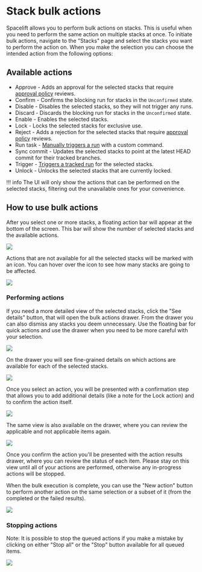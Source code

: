 # Stack bulk actions

Spacelift allows you to perform bulk actions on stacks. This is useful when you need to perform the same action on multiple stacks at once. To initiate bulk actions, navigate to the "Stacks" page and select the stacks you want to perform the action on. When you make the selection you can choose the intended action from the following options:

## Available actions

- Approve - Adds an approval for the selected stacks that require [approval policy](../policy/approval-policy.md) reviews.
- Confirm - Confirms the blocking run for stacks in the `Unconfirmed` state.
- Disable - Disables the selected stacks, so they will not trigger any runs.
- Discard - Discards the blocking run for stacks in the `Unconfirmed` state.
- Enable - Enables the selected stacks.
- Lock - Locks the selected stacks for exclusive use.
- Reject - Adds a rejection for the selected stacks that require [approval policy](../policy/approval-policy.md) reviews.
- Run task - [Manually triggers a run](../run/task.md) with a custom command.
- Sync commit - Updates the selected stacks to point at the latest HEAD commit for their tracked branches.
- Trigger - [Triggers a tracked run](../run/tracked.md#triggering-manually) for the selected stacks.
- Unlock - Unlocks the selected stacks that are currently locked.

!!! info
    The UI will only show the actions that can be performed on the selected stacks, filtering out the unavailable ones for your convenience.

## How to use bulk actions

After you select one or more stacks, a floating action bar will appear at the bottom of the screen. This bar will show the number of selected stacks and the available actions.

![](../../assets/screenshots/stack/bulk-actions/stack-bulk-actions_floating-bar.png)

Actions that are not available for all the selected stacks will be marked with an icon. You can hover over the icon to see how many stacks are going to be affected.

![](../../assets/screenshots/stack/bulk-actions/stack-bulk-actions_partial-action-floating-bar.png)

### Performing actions

If you need a more detailed view of the selected stacks, click the "See details" button, that will open the bulk actions drawer. From the drawer you can also dismiss any stacks you deem unnecessary. Use the floating bar for quick actions and use the drawer when you need to be more careful with your selection.

![](../../assets/screenshots/stack/bulk-actions/stack-bulk-actions_drawer.png)

On the drawer you will see fine-grained details on which actions are available for each of the selected stacks.

![](../../assets/screenshots/stack/bulk-actions/stack-bulk-actions_partial-action-drawer.png)

Once you select an action, you will be presented with a confirmation step that allows you to add additional details (like a note for the Lock action) and to confirm the action itself.

![](../../assets/screenshots/stack/bulk-actions/stack-bulk-actions_confirm-action-floating-bar.png)

The same view is also available on the drawer, where you can review the applicable and not applicable items again.

![](../../assets/screenshots/stack/bulk-actions/stack-bulk-actions_confirm-action-drawer.png)

Once you confirm the action you'll be presented with the action results drawer, where you can review the status of each item. Please stay on this view until all of your actions are performed, otherwise any in-progress actions will be stopped.

When the bulk execution is complete, you can use the "New action" button to perform another action on the same selection or a subset of it (from the completed or the failed results).

![](../../assets/screenshots/stack/bulk-actions/stack-bulk-actions_result-drawer.png)

### Stopping actions

Note: It is possible to stop the queued actions if you make a mistake by clicking on either "Stop all" or the "Stop" button available for all queued items.

![](../../assets/screenshots/stack/bulk-actions/stack-bulk-actions_pending-actions.png)
